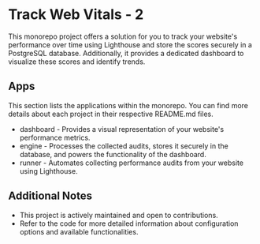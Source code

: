 # Track Web Vitals - 2

This monorepo project offers a solution for you to track your website's performance over time using Lighthouse and store the scores securely in a PostgreSQL database. Additionally, it provides a dedicated dashboard to visualize these scores and identify trends.

## Apps

This section lists the applications within the monorepo. You can find more details about each project in their respective README.md files.

- dashboard - Provides a visual representation of your website's performance metrics.
- engine - Processes the collected audits, stores it securely in the database, and powers the functionality of the dashboard.
- runner - Automates collecting performance audits from your website using Lighthouse.

## Additional Notes

- This project is actively maintained and open to contributions.
- Refer to the code for more detailed information about configuration options and available functionalities.
